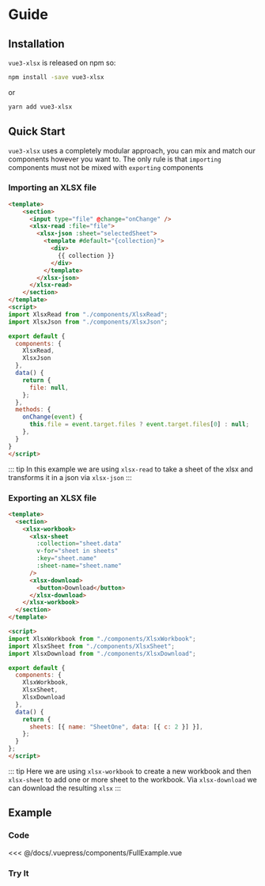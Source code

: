 # Guide

## Installation

`vue3-xlsx` is released on npm so:

```bash
npm install -save vue3-xlsx
```

or

```bash
yarn add vue3-xlsx
```

## Quick Start

`vue3-xlsx` uses a completely modular approach, you can mix and match our components however you want to.
The only rule is that `importing` components must not be mixed with `exporting` components

### Importing an XLSX file

```html
<template>
    <section>
      <input type="file" @change="onChange" />
      <xlsx-read :file="file">
        <xlsx-json :sheet="selectedSheet">
          <template #default="{collection}">
            <div>
              {{ collection }}
            </div>
          </template>
        </xlsx-json>
      </xlsx-read>
    </section>
</template>
<script>
import XlsxRead from "./components/XlsxRead";
import XlsxJson from "./components/XlsxJson";

export default {
  components: {
    XlsxRead,
    XlsxJson
  },
  data() {
    return {
      file: null,
    };
  },
  methods: {
    onChange(event) {
      this.file = event.target.files ? event.target.files[0] : null;
    },
  }
}
</script>
```

::: tip
In this example we are using `xlsx-read` to take a sheet of the xlsx and transforms it in a json via `xlsx-json`
:::

### Exporting an XLSX file

```html
<template>
  <section>
    <xlsx-workbook>
      <xlsx-sheet
        :collection="sheet.data"
        v-for="sheet in sheets"
        :key="sheet.name"
        :sheet-name="sheet.name"
      />
      <xlsx-download>
        <button>Download</button>
      </xlsx-download>
    </xlsx-workbook>
  </section>
</template>

<script>
import XlsxWorkbook from "./components/XlsxWorkbook";
import XlsxSheet from "./components/XlsxSheet";
import XlsxDownload from "./components/XlsxDownload";

export default {
  components: {
    XlsxWorkbook,
    XlsxSheet,
    XlsxDownload
  },
  data() {
    return {
      sheets: [{ name: "SheetOne", data: [{ c: 2 }] }],
    };
  }
};
</script>
```

::: tip
Here we are using `xlsx-workbook` to create a new workbook and then `xlsx-sheet` to add one or more sheet to the workbook. Via `xlsx-download` we can download the resulting `xlsx`
:::

## Example

### Code

<<< @/docs/.vuepress/components/FullExample.vue


### Try It

<FullExample />
